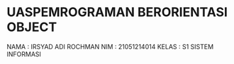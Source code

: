 # UASPEMROGRAMAN BERORIENTASI OBJECT
NAMA : IRSYAD ADI ROCHMAN
NIM : 21051214014
KELAS : S1 SISTEM INFORMASI
